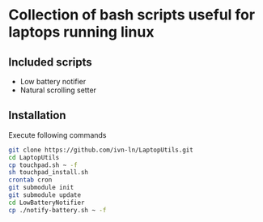 # Collection of bash scripts useful for laptops running linux

## Included scripts
- Low battery notifier
- Natural scrolling setter

## Installation
Execute following commands
```bash
git clone https://github.com/ivn-ln/LaptopUtils.git
cd LaptopUtils
cp touchpad.sh ~ -f
sh touchpad_install.sh
crontab cron
git submodule init
git submodule update
cd LowBatteryNotifier
cp ./notify-battery.sh ~ -f
```

